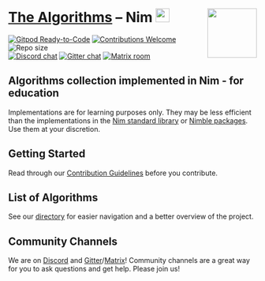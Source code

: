 # <a href="https://github.com/TheAlgorithms/">The Algorithms</a> – Nim&nbsp;<img src="https://raw.githubusercontent.com/nim-lang/assets/master/Art/logo-crown.png" height="28px"/><img align="right" src="https://raw.githubusercontent.com/TheAlgorithms/website/main/public/logo.svg" height="100">

[![Gitpod Ready-to-Code][badge-gitpod]](https://gitpod.io/#https://github.com/TheAlgorithms/Nim)
[![Contributions Welcome][badge-contributions]](https://github.com/TheAlgorithms/Nim/blob/master/CONTRIBUTING.md)
![Repo size][badge-reposize]
</br>
[![Discord chat][badge-discord]](https://the-algorithms.com/discord)
[![Gitter chat][badge-gitter]](https://gitter.im/#TheAlgorithms_community:gitter.im)
[![Matrix room][badge-matrix]](https://matrix.to/#/#TheAlgorithms_community:gitter.im)

## Algorithms collection implemented in Nim - for education

Implementations are for learning purposes only. They may be less efficient than the implementations in the [Nim standard library](https://nim-lang.org/docs/lib.html) or [Nimble packages](https://nimble.directory/). Use them at your discretion.

## Getting Started

Read through our [Contribution Guidelines](CONTRIBUTING.md) before you contribute.

## List of Algorithms

See our [directory](DIRECTORY.md) for easier navigation and a better overview of the project.

## Community Channels

We are on [Discord](https://the-algorithms.com/discord) and [Gitter](https://gitter.im/TheAlgorithms)/[Matrix](https://matrix.to/#/#TheAlgorithms_community:gitter.im)!
Community channels are a great way for you to ask questions and get help. Please join us!

<!-- links -->
[badge-contributions]: https://img.shields.io/static/v1.svg?label=Contributions&message=Welcome&color=0059b3&style=flat-square
[badge-discord]: https://img.shields.io/discord/808045925556682782.svg?logo=discord&colorB=7289DA&style=flat-square
[badge-matrix]: https://img.shields.io/badge/matrix-TheAlgorithms_community-0dbd8b?logo=matrix
[badge-gitpod]: https://img.shields.io/badge/Gitpod-Ready--to--Code-blue?logo=gitpod&style=flat-square
[badge-gitter]: https://img.shields.io/badge/Chat-Gitter-ff69b4.svg?label=Chat&logo=gitter&style=flat-square
[badge-reposize]: https://img.shields.io/github/repo-size/TheAlgorithms/Nim.svg?label=Repo%20size&style=flat-square
